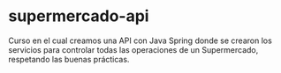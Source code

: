 # supermercado-api

Curso en el cual creamos una API con Java Spring donde se crearon los servicios para controlar todas las operaciones de un Supermercado, respetando las buenas prácticas. 
